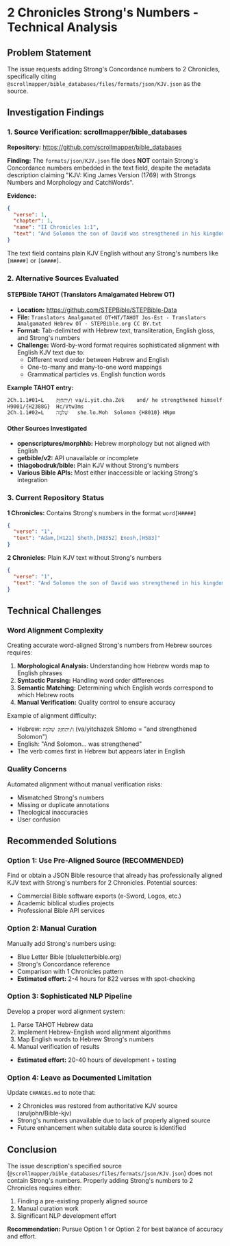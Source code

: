 # 2 Chronicles Strong's Numbers - Technical Analysis

## Problem Statement
The issue requests adding Strong's Concordance numbers to 2 Chronicles, specifically citing `@scrollmapper/bible_databases/files/formats/json/KJV.json` as the source.

## Investigation Findings

### 1. Source Verification: scrollmapper/bible_databases

**Repository:** https://github.com/scrollmapper/bible_databases

**Finding:** The `formats/json/KJV.json` file does **NOT** contain Strong's Concordance numbers embedded in the text field, despite the metadata description claiming "KJV: King James Version (1769) with Strongs Numbers and Morphology and CatchWords".

**Evidence:**
```json
{
  "verse": 1,
  "chapter": 1,
  "name": "II Chronicles 1:1",
  "text": "And Solomon the son of David was strengthened in his kingdom, and the Lord his God was with him, and magnified him exceedingly."
}
```

The text field contains plain KJV English without any Strong's numbers like `[H####]` or `[G####]`.

### 2. Alternative Sources Evaluated

#### STEPBible TAHOT (Translators Amalgamated Hebrew OT)
- **Location:** https://github.com/STEPBible/STEPBible-Data
- **File:** `Translators Amalgamated OT+NT/TAHOT Jos-Est - Translators Amalgamated Hebrew OT - STEPBible.org CC BY.txt`
- **Format:** Tab-delimited with Hebrew text, transliteration, English gloss, and Strong's numbers
- **Challenge:** Word-by-word format requires sophisticated alignment with English KJV text due to:
  - Different word order between Hebrew and English
  - One-to-many and many-to-one word mappings
  - Grammatical particles vs. English function words

**Example TAHOT entry:**
```
2Ch.1.1#01=L	וַ/יִּתְחַזֵּ֛ק	va/i.yit.cha.Zek	and/ he strengthened himself	H9001/{H2388G}	Hc/Vtw3ms
2Ch.1.1#02=L	שְׁלֹמֹ֥ה	she.lo.Moh	Solomon	{H8010}	HNpm
```

#### Other Sources Investigated
- **openscriptures/morphhb:** Hebrew morphology but not aligned with English
- **getbible/v2:** API unavailable or incomplete
- **thiagobodruk/bible:** Plain KJV without Strong's numbers
- **Various Bible APIs:** Most either inaccessible or lacking Strong's integration

### 3. Current Repository Status

**1 Chronicles:** Contains Strong's numbers in the format `word[H####]`
```json
{
  "verse": "1",
  "text": "Adam,[H121] Sheth,[H8352] Enosh,[H583]"
}
```

**2 Chronicles:** Plain KJV text without Strong's numbers
```json
{
  "verse": "1",
  "text": "And Solomon the son of David was strengthened in his kingdom, and the LORD his God was with him, and magnified him exceedingly."
}
```

## Technical Challenges

### Word Alignment Complexity

Creating accurate word-aligned Strong's numbers from Hebrew sources requires:

1. **Morphological Analysis:** Understanding how Hebrew words map to English phrases
2. **Syntactic Parsing:** Handling word order differences
3. **Semantic Matching:** Determining which English words correspond to which Hebrew roots
4. **Manual Verification:** Quality control to ensure accuracy

Example of alignment difficulty:
- Hebrew: `וַ/יִּתְחַזֵּ֛ק שְׁלֹמֹ֥ה` (va/yitchazek Shlomo = "and strengthened Solomon")
- English: "And Solomon... was strengthened"
- The verb comes first in Hebrew but appears later in English

### Quality Concerns

Automated alignment without manual verification risks:
- Mismatched Strong's numbers
- Missing or duplicate annotations
- Theological inaccuracies
- User confusion

## Recommended Solutions

### Option 1: Use Pre-Aligned Source (RECOMMENDED)
Find or obtain a JSON Bible resource that already has professionally aligned KJV text with Strong's numbers for 2 Chronicles. Potential sources:
- Commercial Bible software exports (e-Sword, Logos, etc.)
- Academic biblical studies projects
- Professional Bible API services

### Option 2: Manual Curation
Manually add Strong's numbers using:
- Blue Letter Bible (blueletterbible.org)
- Strong's Concordance reference
- Comparison with 1 Chronicles pattern
- **Estimated effort:** 2-4 hours for 822 verses with spot-checking

### Option 3: Sophisticated NLP Pipeline
Develop a proper word alignment system:
1. Parse TAHOT Hebrew data
2. Implement Hebrew-English word alignment algorithms
3. Map English words to Hebrew Strong's numbers
4. Manual verification of results
- **Estimated effort:** 20-40 hours of development + testing

### Option 4: Leave as Documented Limitation
Update `CHANGES.md` to note that:
- 2 Chronicles was restored from authoritative KJV source (aruljohn/Bible-kjv)
- Strong's numbers unavailable due to lack of properly aligned source
- Future enhancement when suitable data source is identified

## Conclusion

The issue description's specified source (`@scrollmapper/bible_databases/files/formats/json/KJV.json`) does not contain Strong's numbers. Properly adding Strong's numbers to 2 Chronicles requires either:
1. Finding a pre-existing properly aligned source
2. Manual curation work
3. Significant NLP development effort

**Recommendation:** Pursue Option 1 or Option 2 for best balance of accuracy and effort.
